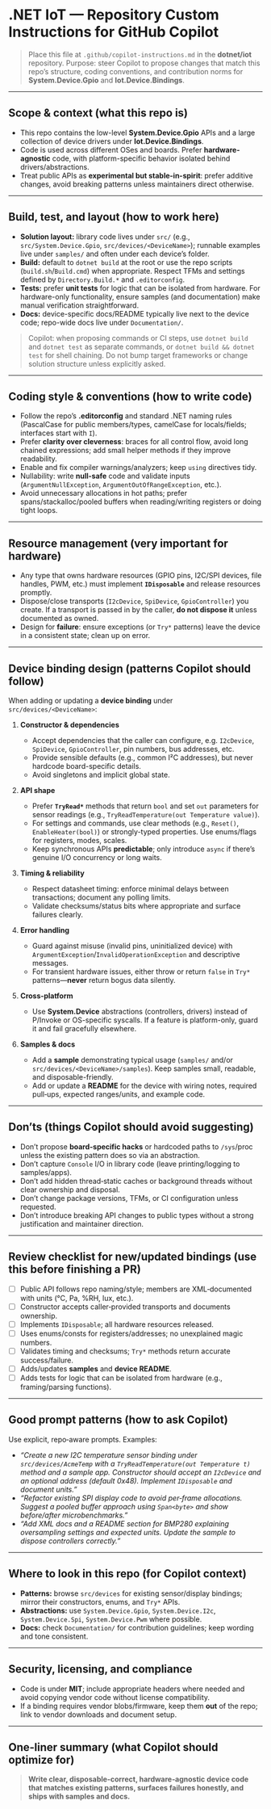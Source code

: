 # .NET IoT — Repository Custom Instructions for GitHub Copilot

> Place this file at `.github/copilot-instructions.md` in the **dotnet/iot** repository.
> Purpose: steer Copilot to propose changes that match this repo’s structure, coding conventions, and contribution norms for **System.Device.Gpio** and **Iot.Device.Bindings**.

---

## Scope & context (what this repo is)
- This repo contains the low-level **System.Device.Gpio** APIs and a large collection of device drivers under **Iot.Device.Bindings**.
- Code is used across different OSes and boards. Prefer **hardware-agnostic** code, with platform-specific behavior isolated behind drivers/abstractions.
- Treat public APIs as **experimental but stable-in-spirit**: prefer additive changes, avoid breaking patterns unless maintainers direct otherwise.

---

## Build, test, and layout (how to work here)
- **Solution layout:** library code lives under `src/` (e.g., `src/System.Device.Gpio`, `src/devices/<DeviceName>`); runnable examples live under `samples/` and often under each device’s folder.
- **Build:** default to `dotnet build` at the root or use the repo scripts (`build.sh`/`Build.cmd`) when appropriate. Respect TFMs and settings defined by `Directory.Build.*` and `.editorconfig`.
- **Tests:** prefer **unit tests** for logic that can be isolated from hardware. For hardware-only functionality, ensure samples (and documentation) make manual verification straightforward.
- **Docs:** device-specific docs/README typically live next to the device code; repo-wide docs live under `Documentation/`.

> Copilot: when proposing commands or CI steps, use `dotnet build` and `dotnet test` as separate commands, or `dotnet build && dotnet test` for shell chaining. Do not bump target frameworks or change solution structure unless explicitly asked.

---

## Coding style & conventions (how to write code)
- Follow the repo’s **.editorconfig** and standard .NET naming rules (PascalCase for public members/types, camelCase for locals/fields; interfaces start with `I`).
- Prefer **clarity over cleverness**: braces for all control flow, avoid long chained expressions; add small helper methods if they improve readability.
- Enable and fix compiler warnings/analyzers; keep `using` directives tidy.
- Nullability: write **null-safe** code and validate inputs (`ArgumentNullException`, `ArgumentOutOfRangeException`, etc.).
- Avoid unnecessary allocations in hot paths; prefer spans/stackalloc/pooled buffers when reading/writing registers or doing tight loops.

---

## Resource management (very important for hardware)
- Any type that owns hardware resources (GPIO pins, I2C/SPI devices, file handles, PWM, etc.) must implement **`IDisposable`** and release resources promptly.
- Dispose/close transports (`I2cDevice`, `SpiDevice`, `GpioController`) you create. If a transport is passed in by the caller, **do not dispose it** unless documented as owned.
- Design for **failure**: ensure exceptions (or `Try*` patterns) leave the device in a consistent state; clean up on error.

---

## Device binding design (patterns Copilot should follow)
When adding or updating a **device binding** under `src/devices/<DeviceName>`:

1. **Constructor & dependencies**
   - Accept dependencies that the caller can configure, e.g. `I2cDevice`, `SpiDevice`, `GpioController`, pin numbers, bus addresses, etc.
   - Provide sensible defaults (e.g., common I²C addresses), but never hardcode board-specific details.
   - Avoid singletons and implicit global state.

2. **API shape**
   - Prefer **`TryRead*`** methods that return `bool` and set `out` parameters for sensor readings (e.g., `TryReadTemperature(out Temperature value)`).
   - For settings and commands, use clear methods (e.g., `Reset()`, `EnableHeater(bool)`) or strongly-typed properties. Use enums/flags for registers, modes, scales.
   - Keep synchronous APIs **predictable**; only introduce `async` if there’s genuine I/O concurrency or long waits.

3. **Timing & reliability**
   - Respect datasheet timing: enforce minimal delays between transactions; document any polling limits.
   - Validate checksums/status bits where appropriate and surface failures clearly.

4. **Error handling**
   - Guard against misuse (invalid pins, uninitialized device) with `ArgumentException`/`InvalidOperationException` and descriptive messages.
   - For transient hardware issues, either throw or return `false` in `Try*` patterns—**never** return bogus data silently.

5. **Cross‑platform**
   - Use **System.Device** abstractions (controllers, drivers) instead of P/Invoke or OS-specific syscalls. If a feature is platform-only, guard it and fail gracefully elsewhere.

6. **Samples & docs**
   - Add a **sample** demonstrating typical usage (`samples/` and/or `src/devices/<DeviceName>/samples`). Keep samples small, readable, and disposable-friendly.
   - Add or update a **README** for the device with wiring notes, required pull‑ups, expected ranges/units, and example code.

---

## Don’ts (things Copilot should avoid suggesting)
- Don’t propose **board-specific hacks** or hardcoded paths to `/sys`/proc unless the existing pattern does so via an abstraction.
- Don’t capture `Console` I/O in library code (leave printing/logging to samples/apps).
- Don’t add hidden thread‑static caches or background threads without clear ownership and disposal.
- Don’t change package versions, TFMs, or CI configuration unless requested.
- Don’t introduce breaking API changes to public types without a strong justification and maintainer direction.

---

## Review checklist for new/updated bindings (use this before finishing a PR)
- [ ] Public API follows repo naming/style; members are XML‑documented with units (°C, Pa, %RH, lux, etc.).
- [ ] Constructor accepts caller‑provided transports and documents ownership.
- [ ] Implements `IDisposable`; all hardware resources released.
- [ ] Uses enums/consts for registers/addresses; no unexplained magic numbers.
- [ ] Validates timing and checksums; `Try*` methods return accurate success/failure.
- [ ] Adds/updates **samples** and **device README**.
- [ ] Adds tests for logic that can be isolated from hardware (e.g., framing/parsing functions).

---

## Good prompt patterns (how to ask Copilot)
Use explicit, repo‑aware prompts. Examples:

- *“Create a new I2C temperature sensor binding under `src/devices/AcmeTemp` with a `TryReadTemperature(out Temperature t)` method and a sample app. Constructor should accept an `I2cDevice` and an optional address (default 0x48). Implement `IDisposable` and document units.”*
- *“Refactor existing SPI display code to avoid per‑frame allocations. Suggest a pooled buffer approach using `Span<byte>` and show before/after microbenchmarks.”*
- *“Add XML docs and a README section for BMP280 explaining oversampling settings and expected units. Update the sample to dispose controllers correctly.”*

---

## Where to look in this repo (for Copilot context)
- **Patterns:** browse `src/devices` for existing sensor/display bindings; mirror their constructors, enums, and `Try*` APIs.
- **Abstractions:** use `System.Device.Gpio`, `System.Device.I2c`, `System.Device.Spi`, `System.Device.Pwm` where possible.
- **Docs:** check `Documentation/` for contribution guidelines; keep wording and tone consistent.

---

## Security, licensing, and compliance
- Code is under **MIT**; include appropriate headers where needed and avoid copying vendor code without license compatibility.
- If a binding requires vendor blobs/firmware, keep them **out** of the repo; link to vendor downloads and document setup.

---

## One‑liner summary (what Copilot should optimize for)
> **Write clear, disposable‑correct, hardware‑agnostic device code that matches existing patterns, surfaces failures honestly, and ships with samples and docs.**

